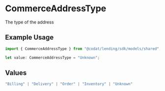 # CommerceAddressType

The type of the address

## Example Usage

```typescript
import { CommerceAddressType } from "@codat/lending/sdk/models/shared";

let value: CommerceAddressType = "Unknown";
```

## Values

```typescript
"Billing" | "Delivery" | "Order" | "Inventory" | "Unknown"
```